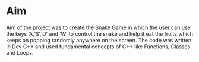 # Aim 
Aim of the project was to create the Snake Game in which the user can use the keys ‘A’,’S’,’D’ and ‘W’ to control the snake and help it eat the fruits which keeps on popping randomly anywhere on the screen. The code was written in Dev C++ and used fundamental concepts of C++ like Functions, Classes and Loops.
